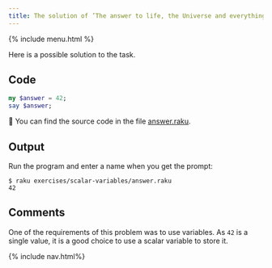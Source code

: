 ```yaml
---
title: The solution of ’The answer to life, the Universe and everything‘
---
```


{% include menu.html %}

Here is a possible solution to the task.

## Code

```raku
my $answer = 42;
say $answer;
```

🦋 You can find the source code in the file [answer.raku](https://github.com/ash/raku-course/blob/master/exercises/scalar-variables/answer.raku).

## Output

Run the program and enter a name when you get the prompt:

```console
$ raku exercises/scalar-variables/answer.raku 
42
```

## Comments

One of the requirements of this problem was to use variables. As `42` is a single value, it is a good choice to use a scalar variable to store it.

{% include nav.html%}
